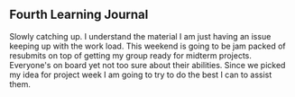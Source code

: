 ## Fourth Learning Journal
Slowly catching up. I understand the material I am just having an issue keeping up with the work load. This weekend is going to be jam packed of resubmits on top of getting my group ready for midterm projects. Everyone's on board yet not too sure about their abilities. Since we picked my idea for project week I am going to try to do the best I can to assist them. 
